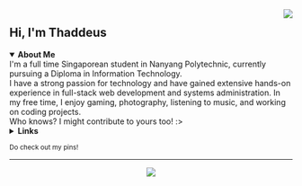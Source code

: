 <a href="https://discord.com/users/275830234262142978">
  <img align="right" src="https://lanyard-profile-readme.vercel.app/api/275830234262142978?bg=00000000" />
</a>

<h2>Hi, I'm Thaddeus</h2>

<details open>
  <summary><b>About Me</b></summary>
  I'm a full time Singaporean student in Nanyang Polytechnic, currently pursuing a Diploma in Information Technology.<br>
  I have a strong passion for technology and have gained extensive hands-on experience in full-stack web development and systems administration.
  In my free time, I enjoy gaming, photography, listening to music, and working on coding projects.<br>
  Who knows? I might contribute to yours too! :>
</details>

<details>
  <summary><b>Links</b></summary>
  <ul>
    <li><a href="https://www.tkkr.dev">Personal Website</a></li>
    <li><a href="https://github.com/sponsors/thaddeuskkr">Sponsor Me (GitHub Sponsors)</a></li>
  </ul>
</details>

<sub>Do check out my pins!</sub>

<hr>

<p align="center">
  <a href="https://github.com/thaddeuskkr/thaddeuskkr/blob/main/assets/banner.gif?raw=true">
    <img src="assets/banner-modified.gif" />
  </a>
</p>
